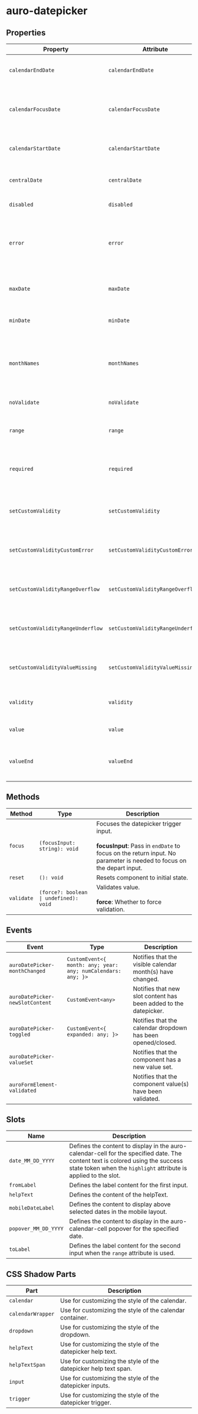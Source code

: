 # auro-datepicker

## Properties

| Property                          | Attribute                         | Type      | Default                                          | Description                                      |
|-----------------------------------|-----------------------------------|-----------|--------------------------------------------------|--------------------------------------------------|
| `calendarEndDate`                 | `calendarEndDate`                 | `string`  | "undefined"                                      | The last date that may be displayed in the calendar. |
| `calendarFocusDate`               | `calendarFocusDate`               | `string`  | "value"                                          | The date that will first be visually rendered to the user in the calendar. |
| `calendarStartDate`               | `calendarStartDate`               | `string`  | "undefined"                                      | The first date that may be displayed in the calendar. |
| `centralDate`                     | `centralDate`                     | `string`  |                                                  | The date that determines the currently visible month. |
| `disabled`                        | `disabled`                        | `boolean` | false                                            | If set, disables the datepicker.                 |
| `error`                           | `error`                           | `string`  |                                                  | When defined, sets persistent validity to `customError` and sets the validation message to the attribute value. |
| `maxDate`                         | `maxDate`                         | `string`  |                                                  | Maximum date. All dates after will be disabled.  |
| `minDate`                         | `minDate`                         | `string`  |                                                  | Minimum date. All dates before will be disabled. |
| `monthNames`                      | `monthNames`                      | `array`   | ["January","February","March","April","May","June","July","August","September","October","November","December"] | Names of all 12 months to render in the calendar, used for localization of date string in mobile layout. |
| `noValidate`                      | `noValidate`                      | `boolean` | false                                            | If set, disables auto-validation on blur.        |
| `range`                           | `range`                           | `boolean` | false                                            | If set, turns on date range functionality in auro-calendar. |
| `required`                        | `required`                        | `boolean` | false                                            | Populates the `required` attribute on the input. Used for client-side validation. |
| `setCustomValidity`               | `setCustomValidity`               | `string`  |                                                  | Sets a custom help text message to display for all validityStates. |
| `setCustomValidityCustomError`    | `setCustomValidityCustomError`    | `string`  |                                                  | Custom help text message to display when validity = `customError`. |
| `setCustomValidityRangeOverflow`  | `setCustomValidityRangeOverflow`  | `string`  |                                                  | Custom help text message to display when validity = `rangeOverflow`. |
| `setCustomValidityRangeUnderflow` | `setCustomValidityRangeUnderflow` | `string`  |                                                  | Custom help text message to display when validity = `rangeUnderflow`. |
| `setCustomValidityValueMissing`   | `setCustomValidityValueMissing`   | `string`  |                                                  | Custom help text message to display when validity = `valueMissing`. |
| `validity`                        | `validity`                        | `string`  | "undefined"                                      | Specifies the `validityState` this element is in. |
| `value`                           | `value`                           | `string`  | "undefined"                                      | Value selected for the datepicker.               |
| `valueEnd`                        | `valueEnd`                        | `string`  | "undefined"                                      | Value selected for the second datepicker when using date range. |

## Methods

| Method     | Type                                   | Description                                      |
|------------|----------------------------------------|--------------------------------------------------|
| `focus`    | `(focusInput: string): void`           | Focuses the datepicker trigger input.<br /><br />**focusInput**: Pass in `endDate` to focus on the return input. No parameter is needed to focus on the depart input. |
| `reset`    | `(): void`                             | Resets component to initial state.               |
| `validate` | `(force?: boolean \| undefined): void` | Validates value.<br /><br />**force**: Whether to force validation. |

## Events

| Event                           | Type                                             | Description                                      |
|---------------------------------|--------------------------------------------------|--------------------------------------------------|
| `auroDatePicker-monthChanged`   | `CustomEvent<{ month: any; year: any; numCalendars: any; }>` | Notifies that the visible calendar month(s) have changed. |
| `auroDatePicker-newSlotContent` | `CustomEvent<any>`                               | Notifies that new slot content has been added to the datepicker. |
| `auroDatePicker-toggled`        | `CustomEvent<{ expanded: any; }>`                | Notifies that the calendar dropdown has been opened/closed. |
| `auroDatePicker-valueSet`       |                                                  | Notifies that the component has a new value set. |
| `auroFormElement-validated`     |                                                  | Notifies that the component value(s) have been validated. |

## Slots

| Name                 | Description                                      |
|----------------------|--------------------------------------------------|
| `date_MM_DD_YYYY`    | Defines the content to display in the auro-calendar-cell for the specified date. The content text is colored using the success state token when the `highlight` attribute is applied to the slot. |
| `fromLabel`          | Defines the label content for the first input.   |
| `helpText`           | Defines the content of the helpText.             |
| `mobileDateLabel`    | Defines the content to display above selected dates in the mobile layout. |
| `popover_MM_DD_YYYY` | Defines the content to display in the auro-calendar-cell popover for the specified date. |
| `toLabel`            | Defines the label content for the second input when the `range` attribute is used. |

## CSS Shadow Parts

| Part              | Description                                      |
|-------------------|--------------------------------------------------|
| `calendar`        | Use for customizing the style of the calendar.   |
| `calendarWrapper` | Use for customizing the style of the calendar container. |
| `dropdown`        | Use for customizing the style of the dropdown.   |
| `helpText`        | Use for customizing the style of the datepicker help text. |
| `helpTextSpan`    | Use for customizing the style of the datepicker help text span. |
| `input`           | Use for customizing the style of the datepicker inputs. |
| `trigger`         | Use for customizing the style of the datepicker trigger. |
